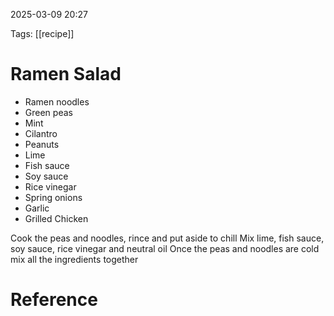 
2025-03-09 20:27

Tags: [[recipe]]

# Ramen Salad

- Ramen noodles
- Green peas
- Mint
- Cilantro
- Peanuts
- Lime
- Fish sauce
- Soy sauce
- Rice vinegar
- Spring onions
- Garlic 
- Grilled Chicken

Cook the peas and noodles, rince and put aside to chill
Mix lime, fish sauce, soy sauce, rice vinegar and neutral oil
Once the peas and noodles are cold mix all the ingredients together
# Reference
